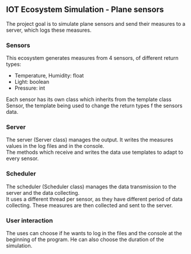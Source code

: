 ## IOT Ecosystem Simulation - Plane sensors

The project goal is to simulate plane sensors and send their measures to a server, which logs these measures.

### Sensors
This ecosystem generates measures from 4 sensors, of different return types:
- Temperature, Humidity: float
- Light: boolean
- Pressure: int

Each sensor has its own class which inherits from the template class Sensor, the template being used to change the return types f the sensors data.

### Server
The server (Server class) manages the output. It writes the measures values in the log files and in the console.<br/>
The methods which receive and writes the data use templates to adapt to every sensor.

### Scheduler
The scheduler (Scheduler class) manages the data transmission to the server and the data collecting.<br/>
It uses a different thread per sensor, as they have different period of data collecting. These measures are then collected and sent to the server.

### User interaction
The uses can choose if he wants to log in the files and the console at the beginning of the program. He can also choose the duration of the simulation.
